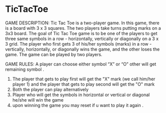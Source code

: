 # TicTacToe
GAME DESCRIPTION:
Tic Tac Toe is a two-player game. In this game, there is a board with 3 x 3 squares.
The two players take turns putting marks on a 3x3 board. The goal of Tic Tac Toe game is to be one of the players to get three same symbols in a row - horizontally, vertically or diagonally on a 3 x 3 grid. The player who first gets 3 of his/her symbols (marks) in a row - vertically, horizontally, or diagonally wins the game, and the other loses the game. The game can be played by two players.

GAME RULES:
A player can choose either symbol “X” or “O” other will get remaining symbol .
1) The player that gets to play first will get the "X" mark (we call him/her player 1) and the player that gets to play second will get the "O" mark 
2) Both the player can play alternatively 
3) Player who will get the symbols in horizontal or vertical or diagonal he/she will win the game 
4) upon winning the game you may reset if u want to play it again .

